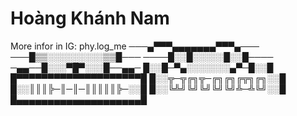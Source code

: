 # Hoàng Khánh Nam 
More infor in IG: phy.log_me
───▄▀▀▀▄▄▄▄▄▄▄▀▀▀▄───
───█▒▒░░░░░░░░░▒▒█───
────█░░█░░░░░█░░█────
─▄▄──█░░░▀█▀░░░█──▄▄─
█░░█─▀▄░░░░░░░▄▀─█░░█
█▀▀▀▀▀▀▀▀▀▀▀▀▀▀▀▀▀▀▀▀█ 
█░░╦─╦╔╗╦─╔╗╔╗╔╦╗╔╗░░█ 
█░░║║║╠─║─║─║║║║║╠─░░█ 
█░░╚╩╝╚╝╚╝╚╝╚╝╩─╩╚╝░░█ 
█▄▄▄▄▄▄▄▄▄▄▄▄▄▄▄▄▄▄▄▄█
